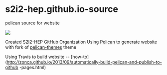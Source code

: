 # s2i2-hep.github.io-source
pelican source for website 

![](https://travis-ci.org/s2i2-hep/s2i2-hep.github.io-source.svg?branch=master)

Created S2I2-HEP GitHub Organization 
Using [Pelican](http://getpelican.com/) to generate website with fork of [pelican-themes](https://github.com/getpelican/pelican-themes) theme

Using Travis to build website -- [how-to](http://zonca.github.io/2013/09/automatically-build-pelican-and-publish-to-github
-pages.html)
